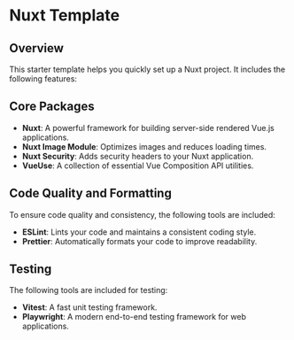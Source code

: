 # Nuxt Template

## Overview

This starter template helps you quickly set up a Nuxt project. It includes the following features:

## Core Packages

- **Nuxt**: A powerful framework for building server-side rendered Vue.js applications.
- **Nuxt Image Module**: Optimizes images and reduces loading times.
- **Nuxt Security**: Adds security headers to your Nuxt application.
- **VueUse**: A collection of essential Vue Composition API utilities.

## Code Quality and Formatting

To ensure code quality and consistency, the following tools are included:

- **ESLint**: Lints your code and maintains a consistent coding style.
- **Prettier**: Automatically formats your code to improve readability.

## Testing

The following tools are included for testing:

- **Vitest**: A fast unit testing framework.
- **Playwright**: A modern end-to-end testing framework for web applications.
